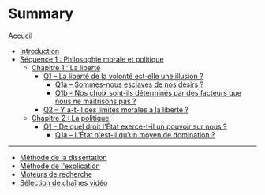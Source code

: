 # Summary

[Accueil](README.md)
- [Introduction](intro.md)
- [Séquence 1 : Philosophie morale et politique](s1.md)
	- [Chapitre 1 : La liberté](s1-ch1.md)
		- [Q1 – La liberté de la volonté est-elle une illusion ?](s1-ch1-q1.md)
			- [Q1a – Sommes-nous esclaves de nos désirs ?](s1-ch1-q1a.md)
			- [Q1b - Nos choix sont-ils déterminés par des facteurs que nous ne maîtrisons pas ?](s1-ch1-q1b.md)
		- [Q2 – Y a-t-il des limites morales à la liberté ?](s1-ch1-q2.md)
	- [Chapitre 2 : La politique](s1-ch2.md)
		- [Q1 – De quel droit l'État exerce-t-il un pouvoir sur nous ?](s1-ch2-q1.md)
			- [Q1a – L’État n'est-il qu'un moyen de domination ?](s1-ch2-q1a.md)
	<!--
			- [Q1b – Quels droits accordons-nous à l'État ?](s1-ch2-q1b.md)
		- [Q2 – Qu'est-ce que la justice sociale ?](s1-ch2-q2.md)
			- [Q2a – La politique doit-elle être guidée par un idéal moral ?](s1-ch2-q2a.md)
			- [Q2b – Comment peut-on parvenir à une société plus juste ?](s1-ch2-q2b.md)
	 -->
<!--
- [Séquence 2 : Philosophie de la connaissance](s2.md)
	- [Chapitre 3 : La vérité](s2-ch3.md)
		- [Q1 – Peut-on dire « à chacun sa vérité » ?](s2-ch3-q1.md)
		- [Q2 – Peut-on douter de tout ?](s2-ch3-q2.md)
	- [Chapitre 4 : La technique](s2-ch4.md)
		- [Q1 – La technique permet-elle de maîtriser la nature ?](s2-ch4-q1.md)
		- [Q2 – Le développement technique transforme-t-il les êtres humains ?](s2-ch4-q2.md)
- [Séquence 3 : Philosophie de la culture](s3.md)
	- [Chapitre 5 : L'art](s3-ch5.md)
		- [Q1 – La valeur d'une œuvre d'art réside-t-elle dans sa beauté ?](s3-ch5-q1.md)
		- [Q2 – Est-ce le génie de l'artiste qui fait la valeur d'une œuvre ?](s3-ch5-q2.md)
		- [Q3 – L'œuvre d'art ne vaut-elle que par ce qu'elle nous apporte ?](s3-ch5-q3.md)
	- [Chapitre 6 : La religion](s3-ch6.md)
		- [Q1 – Peut-on expliquer le fait religieux ?](s3-ch6-q1.md)
		- [Q2 – La foi peut-elle être justifiée ?](s3-ch6-q2.md)
 -->
---
- [Méthode de la dissertation](methode-dissertation.md)
- [Méthode de l'explication](methode-explication.md)
- [Moteurs de recherche](moteurs-de-recherche.md)
- [Sélection de chaînes vidéo](selection-chaines-video.md)

<!-- 
---

- [Révisions](revisions.md)
	- [Les philosophes vus en cours](frise-chronologique.md)	
-->